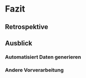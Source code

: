 # Fazit

## Retrospektive

## Ausblick

### Automatisiert Daten generieren

### Andere Vorverarbeitung
